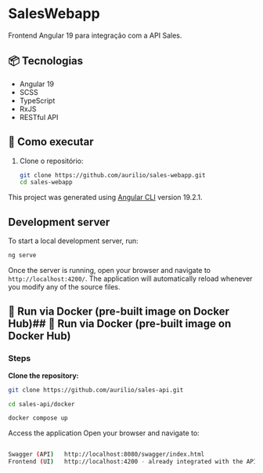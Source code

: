 # SalesWebapp

Frontend Angular 19 para integração com a API Sales.

## 📦 Tecnologias
- Angular 19
- SCSS
- TypeScript
- RxJS
- RESTful API

## 🚀 Como executar

1. Clone o repositório:
   ```bash
   git clone https://github.com/aurilio/sales-webapp.git
   cd sales-webapp
   
   ```


This project was generated using [Angular CLI](https://github.com/angular/angular-cli) version 19.2.1.

## Development server

To start a local development server, run:

```bash
ng serve
```

Once the server is running, open your browser and navigate to `http://localhost:4200/`. The application will automatically reload whenever you modify any of the source files.

## 🐳 Run via Docker (pre-built image on Docker Hub)## 🐳 Run via Docker (pre-built image on Docker Hub)

### Steps

**Clone the repository:**

```bash
git clone https://github.com/aurilio/sales-api.git

cd sales-api/docker

docker compose up
```


Access the application
Open your browser and navigate to:

```bash

Swagger (API)	http://localhost:8080/swagger/index.html
Frontend (UI)	http://localhost:4200 - already integrated with the API

```